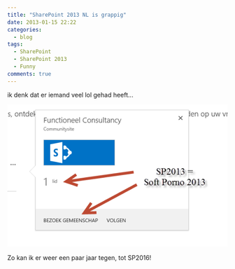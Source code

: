 ```yaml
---
title: "SharePoint 2013 NL is grappig"
date: 2013-01-15 22:22
categories:
  - blog
tags:
  - SharePoint
  - SharePoint 2013
  - Funny
comments: true
---
```

ik denk dat er iemand veel lol gehad heeft...

![](/assets/images/wpid-1358284891930.jpg)

Zo kan ik er weer een paar jaar tegen, tot SP2016!
